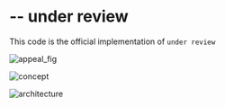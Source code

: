 # -- under review
This code is the official implementation of `under review`

<!-- This code is based on the official implementation of `Test-Time Classifier Adjustment Module for Model-Agnostic Domain Generalization (NIPS2021)`.  -->

<!-- This codebase is mainly based on [DomainBed](https://github.com/facebookresearch/DomainBed), with following modifications: -->

![appeal_fig](https://user-images.githubusercontent.com/49514261/144587716-83ffc43a-490b-403a-b06d-a96be9ac78f2.png)

![concept](https://user-images.githubusercontent.com/49514261/144587743-9fc28c90-c6d6-4d67-9e3b-02d412c693d0.png)


![architecture](https://user-images.githubusercontent.com/49514261/144587733-010b67b2-b4b3-41e3-876b-1587ef8ba9b7.png)

